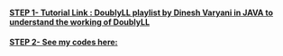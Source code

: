 #### [ STEP 1- Tutorial Link :  DoublyLL playlist by Dinesh Varyani in JAVA to understand the working of DoublyLL](https://www.youtube.com/playlist?list=PLNHfyyYCskACGCIxEbTEVrgZAsQrPiwy6)

#### [STEP 2- See my codes here:   ](doublyLinkedList.cpp)